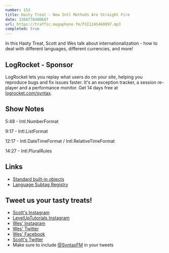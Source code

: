 ```yaml
---
number: 153
title: Hasty Treat - New Intl Methods Are Straight Fire
date: 1560776400687
url: https://traffic.megaphone.fm/FSI1245469897.mp3
completed: true
---
```


In this Hasty Treat, Scott and Wes talk about internationalization - how to deal with different languages, different currencies, and more!

## LogRocket - Sponsor

LogRocket lets you replay what users do on your site, helping you reproduce bugs and fix issues faster. It's an exception tracker, a session re-player and a performance monitor. Get 14 days free at [logrocket.com/syntax](https://logrocket.com/syntax).

## Show Notes

5:48 - Intl.NumberFormat

9:17 - Intl.ListFormat

12:17 - Intl.DateTimeFormat / Intl.RelativeTimeFormat

14:27 - Intl.PluralRules

## Links
* [Standard built-in objects](https://developer.mozilla.org/en-US/docs/Web/JavaScript/Reference/Global_Objects#Internationalization)
* [Language Subtag Registry](https://www.iana.org/assignments/language-subtag-registry/language-subtag-registry)

## Tweet us your tasty treats!
* [Scott's Instagram](https://www.instagram.com/stolinski/)
* [LevelUpTutorials Instagram](https://www.instagram.com/LevelUpTutorials/)
* [Wes' Instagram](https://www.instagram.com/wesbos/)
* [Wes' Twitter](https://twitter.com/wesbos)
* [Wes' Facebook](https://www.facebook.com/wesbos.developer)
* [Scott's Twitter](https://twitter.com/stolinski)
* Make sure to include [@SyntaxFM](https://twitter.com/SyntaxFM) in your tweets
